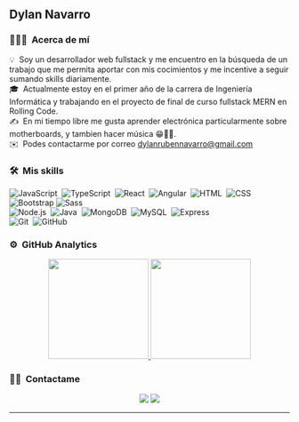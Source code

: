 <h2>Dylan Navarro</h2>

### 👨🏻‍💻 &nbsp;Acerca de mí

💡 &nbsp;Soy un desarrollador web fullstack y me encuentro en la búsqueda de un trabajo que me permita aportar con mis cocimientos y me incentive a seguir sumando skills diariamente.\
🎓 &nbsp;Actualmente estoy en el primer año de la carrera de Ingeniería Informática y trabajando en el proyecto de final de curso fullstack MERN en Rolling Code.\
✍️ &nbsp;En mi tiempo libre me gusta aprender electrónica particularmente sobre motherboards, y tambien hacer música 😁🎸🥁.\
✉️ &nbsp;Podes contactarme por correo <a href="mailto:dylanrubennavarro@gmail.com">dylanrubennavarro@gmail.com</a>

### 🛠 &nbsp;Mis skills

![JavaScript](https://img.shields.io/badge/-JavaScript-05122A?style=flat&logo=javascript)&nbsp;
![TypeScript](https://img.shields.io/badge/-TypeScript-05122A?style=flat&logo=typescript)&nbsp;
![React](https://img.shields.io/badge/-React-05122A?style=flat&logo=react)&nbsp;
![Angular](https://img.shields.io/badge/-Angular-05122A?style=flat&logo=angular)&nbsp;
![HTML](https://img.shields.io/badge/-HTML-05122A?style=flat&logo=HTML5)&nbsp;
![CSS](https://img.shields.io/badge/-CSS-05122A?style=flat&logo=CSS3&logoColor=1572B6)&nbsp;
![Bootstrap](https://img.shields.io/badge/-Bootstrap-05122A?style=flat&logo=bootstrap&logoColor=563D7C)
![Sass](https://img.shields.io/badge/-Sass-05122A?style=flat&logo=SaSS&logoColor=563D7C)\
![Node.js](https://img.shields.io/badge/-Node.js-05122A?style=flat&logo=node.js)&nbsp;
![Java](https://img.shields.io/badge/-Java-05122A?style=flat&logo=openjdk)&nbsp;
![MongoDB](https://img.shields.io/badge/-MongoDB-05122A?style=flat&logo=mongodb)&nbsp;
![MySQL](https://img.shields.io/badge/-MySQL-05122A?style=flat&logo=mysql)&nbsp;
![Express](https://img.shields.io/badge/-Express-05122A?style=flat&logo=express)&nbsp;\
![Git](https://img.shields.io/badge/-Git-05122A?style=flat&logo=git)&nbsp;
![GitHub](https://img.shields.io/badge/-GitHub-05122A?style=flat&logo=github)&nbsp;



### ⚙️ &nbsp;GitHub Analytics

<p align="center">
<a href="https://github.com/dylannavarro97">
  <img height="180em" src="https://github-readme-stats-eight-theta.vercel.app/api?username=dylannavarro97&show_icons=true&theme=algolia&include_all_commits=true&count_private=true"/>
  <img height="180em" src="https://github-readme-stats-eight-theta.vercel.app/api/top-langs/?username=dylannavarro97&layout=compact&langs_count=8&theme=algolia"/>
</a>
</p>

### 🤝🏻 &nbsp;Contactame

<p align="center">
<a href="https://www.linkedin.com/in/dylan-navarro/"><img src="https://img.shields.io/badge/-Dylan%20Ruben%20Navarro-0077B5?style=flat&logo=Linkedin&logoColor=white"/></a>
<a href="mailto:dylanrubennavarro@gmail.com"><img src="https://img.shields.io/badge/-dylanrubennavarro@gmail.com-D14836?style=flat&logo=Gmail&logoColor=white"/>

-----


